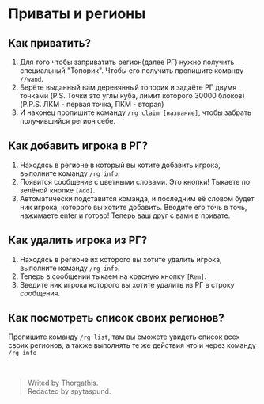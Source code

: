 # Приваты и регионы

## Как приватить?

1. Для того чтобы заприватить регион(далее РГ) нужно получить специальный "Топорик". Чтобы его получить пропишите команду ```//wand```.
2. Берёте выданный вам деревянный топорик и задаёте РГ двумя точками (P.S. Точки это углы куба, лимит которого 30000 блоков) (P.P.S. ЛКМ - первая точка, ПКМ - вторая)
3. И наконец пропишите команду ```/rg claim [название]```, чтобы забрать получившийся регион себе.

## Как добавить игрока в РГ?

1. Находясь в регионе в который вы хотите добавить игрока, выполните команду ```/rg info```.
2. Появится сообщение с цветными словами. Это кнопки! Тыкаете по зелёной кнопке `[Add]`.
3. Автоматически подставится команда, и последним её словом будет ник игрока, которого вы хотите добавить. Вводите его точь в точь, нажимаете enter и готово! Теперь ваш друг с вами в привате.

## Как удалить игрока из РГ?

1. Находясь в регионе их которого вы хотите удалить игрока, выполните команду ```/rg info```.
2. Теперь в сообщении тыкаем на красную кнопку `[Rem]`.
3. Введите ник игрока которого вы хотите удалить из РГ в строку сообщения.

## Как посмотреть список своих регионов?

Пропишите команду ```/rg list```, там вы сможете увидеть список всех своих регионов, а также выполнять те же действия что и через команду ```/rg info```

<br>

> Writed by Thorgathis. <br>
> Redacted by spytaspund.
